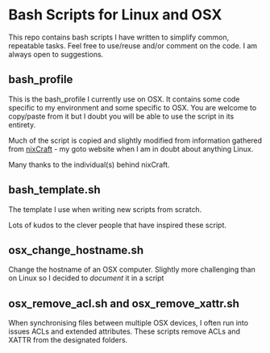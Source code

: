 # Bash Scripts for Linux and OSX

This repo contains bash scripts I have written to simplify common, repeatable tasks. Feel free to use/reuse and/or comment on the code. I am always open to suggestions.

## bash_profile
This is the bash_profile I currently use on OSX. It contains some code specific to my environment and some specific to OSX. You are welcome to copy/paste from it but I doubt you will be able to use the script in its entirety.

Much of the script is copied and slightly modified from information gathered from [nixCraft](https://www.cyberciti.biz) - my goto website when I am in doubt about anything Linux.

Many thanks to the individual(s) behind nixCraft.

## bash_template.sh
The template I use when writing new scripts from scratch.

Lots of kudos to the clever people that have inspired these script.

## osx_change_hostname.sh
Change the hostname of an OSX computer. Slightly more challenging than on Linux so I decided to *document* it in a script

## osx_remove_acl.sh and osx_remove_xattr.sh
When synchronising files between multiple OSX devices, I often run into issues ACLs and extended attributes. These scripts remove ACLs and XATTR from the designated folders.

